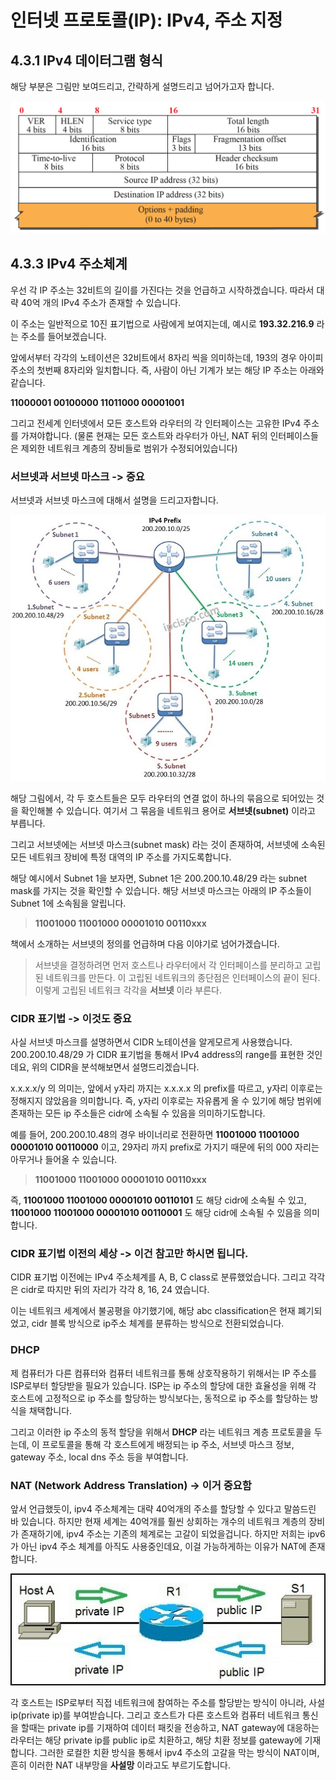 # 인터넷 프로토콜(IP): IPv4, 주소 지정

## 4.3.1 IPv4 데이터그램 형식

해당 부분은 그림만 보여드리고, 간략하게 설명드리고 넘어가고자 합니다.

<img src='../images/ipv4_datagram.png'>

## 4.3.3 IPv4 주소체계

우선 각 IP 주소는 32비트의 길이를 가진다는 것을 언급하고 시작하겠습니다. 따라서 대략 40억 개의 IPv4 주소가 존재할 수 있습니다.

이 주소는 일반적으로 10진 표기법으로 사람에게 보여지는데, 예시로 **193.32.216.9** 라는 주소를 들어보겠습니다.

앞에서부터 각각의 노테이션은 32비트에서 8자리 씩을 의미하는데, 193의 경우 아이피 주소의 첫번째 8자리와 일치합니다. 즉, 사람이 아닌 기계가 보는 해당 IP 주소는 아래와 같습니다. 

**11000001 00100000 11011000 00001001**

그리고 전세계 인터넷에서 모든 호스트와 라우터의 각 인터페이스는 고유한 IPv4 주소를 가져야합니다. (물론 현재는 모든 호스트와 라우터가 아닌, NAT 뒤의 인터페이스들은 제외한 네트워크 계층의 장비들로 범위가 수정되어있습니다)

### 서브넷과 서브넷 마스크 -> 중요

서브넷과 서브넷 마스크에 대해서 설명을 드리고자합니다.

<img src='../images/subnet.jpeg'>

해당 그림에서, 각 두 호스트들은 모두 라우터의 연결 없이 하나의 묶음으로 되어있는 것을 확인해볼 수 있습니다. 여기서 그 묶음을 네트워크 용어로 **서브넷(subnet)** 이라고 부릅니다.

그리고 서브넷에는 서브넷 마스크(subnet mask) 라는 것이 존재하여, 서브넷에 소속된 모든 네트워크 장비에 특정 대역의 IP 주소를 가지도록합니다.

해당 예시에서 Subnet 1을 보자면, Subnet 1은 200.200.10.48/29 라는 subnet mask를 가지는 것을 확인할 수 있습니다. 해당 서브넷 마스크는 아래의 IP 주소들이 Subnet 1에 소속됨을 알립니다.

> **11001000 11001000 00001010 00110xxx**

책에서 소개하는 서브넷의 정의를 언급하며 다음 이야기로 넘어가겠습니다.

> 서브넷을 결정하려면 먼저 호스트나 라우터에서 각 인터페이스를 분리하고 고립된 네트워크를 만든다. 이 고립된 네트워크의 종단점은 인터페이스의 끝이 된다. 이렇게 고립된 네트워크 각각을 **서브넷** 이라 부른다.

### CIDR 표기법 -> 이것도 중요

사실 서브넷 마스크를 설명하면서 CIDR 노테이션을 알게모르게 사용했습니다. 200.200.10.48/29 가 CIDR 표기법을 통해서 IPv4 address의 range를 표현한 것인데요, 위의 CIDR을 분석해보면서 설명드리겠습니다.

x.x.x.x/y 의 의미는, 앞에서 y자리 까지는 x.x.x.x 의 prefix를 따르고, y자리 이후로는 정해지지 않았음을 의미합니다. 즉, y자리 이후로는 자유롭게 올 수 있기에 해당 범위에 존재하는 모든 ip 주소들은 cidr에 소속될 수 있음을 의미하기도합니다.

예를 들어, 200.200.10.48의 경우 바이너리로 전환하면 **11001000 11001000 00001010 00110000** 이고, 29자리 까지 prefix로 가지기 때문에 뒤의 000 자리는 아무거나 들어올 수 있습니다.

> **11001000 11001000 00001010 00110xxx**

즉, **11001000 11001000 00001010 00110101** 도 해당 cidr에 소속될 수 있고, **11001000 11001000 00001010 00110001** 도 해당 cidr에 소속될 수 있음을 의미합니다.

### CIDR 표기법 이전의 세상 -> 이건 참고만 하시면 됩니다.

CIDR 표기법 이전에는 IPv4 주소체계를 A, B, C class로 분류했었습니다. 그리고 각각은 cidr로 따지만 뒤의 자리가 각각 8, 16, 24 였습니다.

이는 네트워크 세계에서 불공평을 야기했기에, 해당 abc classification은 현재 폐기되었고, cidr 블록 방식으로 ip주소 체계를 분류하는 방식으로 전환되었습니다.

### DHCP

제 컴퓨터가 다른 컴퓨터와 컴퓨터 네트워크를 통해 상호작용하기 위해서는 IP 주소를 ISP로부터 할당받을 필요가 있습니다. ISP는 ip 주소의 할당에 대한 효율성을 위해 각 호스트에 고정적으로 ip 주소를 할당하는 방식보다는, 동적으로 ip 주소를 할당하는 방식을 채택합니다.

그리고 이러한 ip 주소의 동적 할당을 위해서 **DHCP** 라는 네트워크 계층 프로토콜을 두는데, 이 프로토콜을 통해 각 호스트에게 배정되는 ip 주소, 서브넷 마스크 정보, gateway 주소, local dns 주소 등을 부여합니다.

### NAT (Network Address Translation) -> 이거 중요함

앞서 언급했듯이, ipv4 주소체계는 대략 40억개의 주소를 할당할 수 있다고 말씀드린 바 있습니다. 하지만 현재 세계는 40억개를 훨씬 상회하는 개수의 네트워크 계층의 장비가 존재하기에, ipv4 주소는 기존의 체계로는 고갈이 되었을겁니다. 하지만 저희는 ipv6가 아닌 ipv4 주소 체계를 아직도 사용중인데요, 이걸 가능하게하는 이유가 NAT에 존재합니다.

<img src='../images/nat_process_explained.jpg'>

각 호스트는 ISP로부터 직접 네트워크에 참여하는 주소를 할당받는 방식이 아니라, 사설 ip(private ip)를 부여받습니다. 그리고 호스트가 다른 호스트와 컴퓨터 네트워크 통신을 할때는 private ip를 기재하여 데이터 패킷을 전송하고, NAT gateway에 대응하는 라우터는 해당 private ip를 public ip로 치환하고, 해당 치환 정보를 gateway에 기재합니다. 그러한 로컬한 치환 방식을 통해서 ipv4 주소의 고갈을 막는 방식이 NAT이며, 흔히 이러한 NAT 내부망을 **사설망** 이라고도 부르기도합니다.